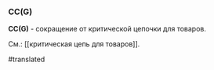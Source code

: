 ### CC(G)

**CC(G)** - сокращение от критической цепочки для товаров.

См.: [[критическая цепь для товаров]].

#translated
